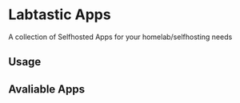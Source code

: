 # Labtastic Apps

A collection of Selfhosted Apps for your homelab/selfhosting needs

## Usage

## Avaliable Apps